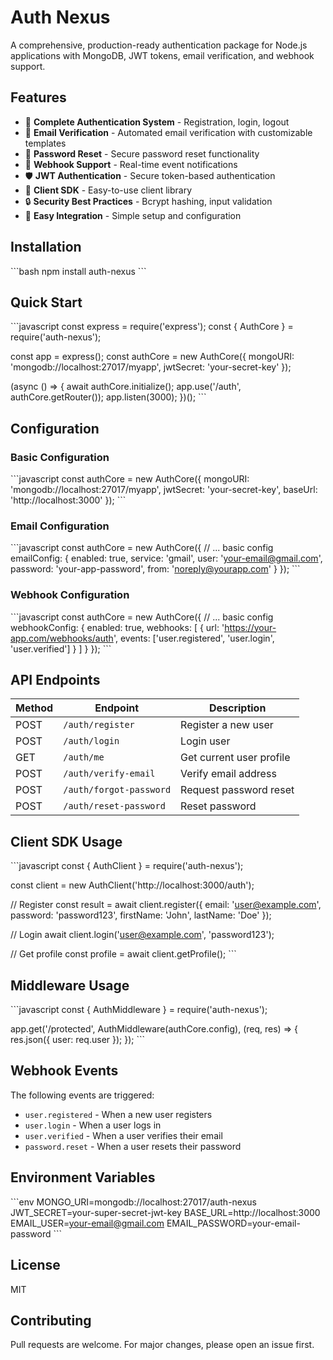 # Auth Nexus

A comprehensive, production-ready authentication package for Node.js applications with MongoDB, JWT tokens, email verification, and webhook support.

## Features

- 🔐 **Complete Authentication System** - Registration, login, logout
- 📧 **Email Verification** - Automated email verification with customizable templates
- 🔑 **Password Reset** - Secure password reset functionality
- 🎣 **Webhook Support** - Real-time event notifications
- 🛡️ **JWT Authentication** - Secure token-based authentication
- 📱 **Client SDK** - Easy-to-use client library
- 🔒 **Security Best Practices** - Bcrypt hashing, input validation
- 🚀 **Easy Integration** - Simple setup and configuration

## Installation

\`\`\`bash
npm install auth-nexus
\`\`\`

## Quick Start

\`\`\`javascript
const express = require('express');
const { AuthCore } = require('auth-nexus');

const app = express();
const authCore = new AuthCore({
  mongoURI: 'mongodb://localhost:27017/myapp',
  jwtSecret: 'your-secret-key'
});

(async () => {
  await authCore.initialize();
  app.use('/auth', authCore.getRouter());
  app.listen(3000);
})();
\`\`\`

## Configuration

### Basic Configuration

\`\`\`javascript
const authCore = new AuthCore({
  mongoURI: 'mongodb://localhost:27017/myapp',
  jwtSecret: 'your-secret-key',
  baseUrl: 'http://localhost:3000'
});
\`\`\`

### Email Configuration

\`\`\`javascript
const authCore = new AuthCore({
  // ... basic config
  emailConfig: {
    enabled: true,
    service: 'gmail',
    user: 'your-email@gmail.com',
    password: 'your-app-password',
    from: 'noreply@yourapp.com'
  }
});
\`\`\`

### Webhook Configuration

\`\`\`javascript
const authCore = new AuthCore({
  // ... basic config
  webhookConfig: {
    enabled: true,
    webhooks: [
      {
        url: 'https://your-app.com/webhooks/auth',
        events: ['user.registered', 'user.login', 'user.verified']
      }
    ]
  }
});
\`\`\`

## API Endpoints

| Method | Endpoint | Description |
|--------|----------|-------------|
| POST | `/auth/register` | Register a new user |
| POST | `/auth/login` | Login user |
| GET | `/auth/me` | Get current user profile |
| POST | `/auth/verify-email` | Verify email address |
| POST | `/auth/forgot-password` | Request password reset |
| POST | `/auth/reset-password` | Reset password |

## Client SDK Usage

\`\`\`javascript
const { AuthClient } = require('auth-nexus');

const client = new AuthClient('http://localhost:3000/auth');

// Register
const result = await client.register({
  email: 'user@example.com',
  password: 'password123',
  firstName: 'John',
  lastName: 'Doe'
});

// Login
await client.login('user@example.com', 'password123');

// Get profile
const profile = await client.getProfile();
\`\`\`

## Middleware Usage

\`\`\`javascript
const { AuthMiddleware } = require('auth-nexus');

app.get('/protected', AuthMiddleware(authCore.config), (req, res) => {
  res.json({ user: req.user });
});
\`\`\`

## Webhook Events

The following events are triggered:

- `user.registered` - When a new user registers
- `user.login` - When a user logs in
- `user.verified` - When a user verifies their email
- `password.reset` - When a user resets their password

## Environment Variables

\`\`\`env
MONGO_URI=mongodb://localhost:27017/auth-nexus
JWT_SECRET=your-super-secret-jwt-key
BASE_URL=http://localhost:3000
EMAIL_USER=your-email@gmail.com
EMAIL_PASSWORD=your-email-password
\`\`\`

## License

MIT

## Contributing

Pull requests are welcome. For major changes, please open an issue first.
